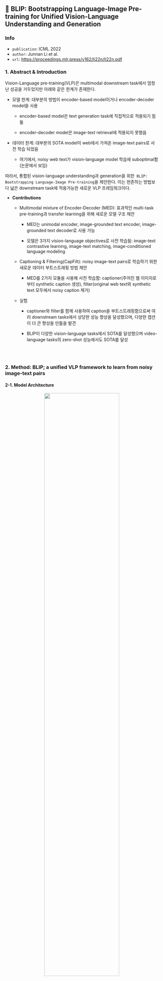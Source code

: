 ## :page_facing_up: BLIP: Bootstrapping Language-Image Pre-training for Unified Vision-Language Understanding and Generation

### Info

* `publication`: ICML 2022
* `author`: Junnan Li et al.
* `url`: https://proceedings.mlr.press/v162/li22n/li22n.pdf

### 1. Abstract & Introduction

Vision-Language pre-training(VLP)은 multimodal downstream task에서 엄청난 성공을 거두었지만 아래와 같은 한계가 존재한다.

- 모델 한계: 대부분의 방법이 encoder-based model이거나 encoder-decoder model을 사용

  - encoder-based model은 text generation task에 직접적으로 적용되기 힘듦

  - encoder-decoder model은 image-text retrieval에 적용되지 못했음

- 데이터 한계: 대부분의 SOTA model이 web에서 가져온 image-text pairs로 사전 학습 되었음

  - 여기에서, noisy web text가 vision-language model 학습에 suboptimal함(논문에서 보임)

따라서, 통합된 vision-language understanding과 generation을 위한` BLIP: Bootstrapping Language-Image Pre-training`을 제안한다. 이는 현존하는 방법보다 넓은 downstream task에 적용가능한 새로운 VLP 프레임워크이다.

- **Contributions**

  - Multimodal mixture of Encoder-Decoder (MED): 효과적인 multi-task pre-training과 transfer learning을 위해 새로운 모델 구조 제안

    - MED는 unimodal encoder, image-grounded text encoder, image-grounded text decoder로 사용 가능

    - 모델은 3가지 vision-language objectives로 사전 학습됨: image-text contrastive learning, image-text matching, image-conditioned language modeling

  - Captioning & Filtering(CapFilt): noisy image-text pairs로 학습하기 위한 새로운 데이터 부트스트래핑 방법 제안

    - MED를 2가지 모듈을 사용해 사전 학습함: captioner(주어진 웹 이미지로부터 synthetic caption 생성), filter(original web text와 synthetic text 모두에서 noisy caption 제거)

  - 실험

    - captioner와 filter를 함께 사용하여 caption을 부트스트래핑함으로써 여러 downstream tasks에서 상당한 성능 향상을 달성했으며, 다양한 캡션이 더 큰 향상을 만듦을 발견

    - BLIP이 다양한 vision-language tasks에서 SOTA를 달성했으며 video-language tasks의 zero-shot 성능에서도 SOTA를 달성

<br></br>

### 2. Method: BLIP; a unified VLP framework to learn from noisy image-text pairs

#### 2-1. Model Architecture

<div align="center"><img src="https://github.com/user-attachments/assets/4f3bce2c-7c6a-457f-8328-91b5304e2a9a" width="70%"></img></div>

understanding과 generation 능력을 둘 다 가진 unified model을 pre-train하기 위해 `multimodal mixture of encoder-decoder(MED)` 를 제안한다. 이 multi-task model은 3가지 기능 중 하나로써 작동할 수 있다:

- **Unimodal encoder**: image와 text를 각각 encode

  - text encoder: BERT
  - image encoder: ViT

- **Image-grounded text encoder**: self-attention layer와 feed-forward network 사이에 하나의 cross-attention layer를 삽입하는 것으로 visual information 주입

  - 이때, `[Encode]` 토큰이 text 앞에 붙으며 image-text pair의 multimodal representation으로 사용됨. (CLS 토큰과 같이)

- **Image-grounded text decoder**: image-grounded text encoder에서 bi-directional self-attention layers를 casual self-attention layers로 교체

  - 이때, `[Decode]` 토큰을 사용해 시퀀스의 시작 신호로 삼음

#### 2-2. Pre-training Objectives

2개의 understanding-based objectives와 1개의 generation-based objective를 함께 사용해 pre-training함.

- **Image-Text Contrastive Loss (ITC)**: unimodal encoder(text & image)에 작용

  - image encoder와 text encoder의 feature space align시킴 (positive pair는 비슷한 표현을 가지고 negative pair는 반대로)
  
  - [Align before Fuse: Vision and Language Representation Learning with Momentum Distillation](https://proceedings.neurips.cc/paper/2021/file/505259756244493872b7709a8a01b536-Paper.pdf) 를 따라, momentum encoder를 이용해 feature와 soft label을 생성


- **Image-Text Matching Loss (ITM)**: image-grounded text encoder에 작용

  - vision과 language 사이의 alignment를 포착하는 image-text multimodal representation 학습

  - binary classification task로, multimodal feature가 주어졌을 때 image-text pair의 일치/불일치 여부를 판단한다.
  
  - more informative negatives를 찾기 위해 `Align before Fuse`의 hard negative mining strategy를 적용.
  
    - 배치 내에서 높은 contrastive similarity를 가지는 negatives가 loss 계산에 더 많이 선택되도록 함
    
- **Language Modeling Loss (LM)** : imagegrounded text decoder에 작용 

  - 이미지에 대한 텍스트 설명 생성

  - autoregressive 방법으로 text의 likelihood를 maximize하도록 모델을 훈련 (Cross-Entropy Loss)
  - loss 계산 시 0.1 label smoothing 적용

- 효율적인 사전 학습을 위해 text encoder와 text decoder는 Self-Attention layers를 제외하고 모든 파라미터를 공유함.

  - encoder의 경우 bi-directional self-attention을 적용해 현재 input token들에 대한 representations를 만들고, decoder의 경우 casual self-attention을 적용해 다음에 나올 토큰들을 예측하게 함.

#### 2-3. CapFilt

<div align="center"><img src="https://github.com/user-attachments/assets/13913d65-1261-46e6-b9a8-8ec8559e5797" width="80%"></img></div>

   
annotation cost로 인해 high-quality의 사람이 레이블링한 image-text 쌍( $\{(I_h, T_h)\}$ )은 수가 적다. 최근 연구에서는 웹으로부터 모은 많은 수의 image와 alt-text 쌍( $\{(I_w, T_w)\}$ )을 사용하지만, alt-text가 정확하게 이미지를 설명하지 않는 노이즈한 시그널이 있어서 vision-language alignment를 학습하는 것에 suboptimal하게 적용되게 된다.

따라서, text corpus의 품질을 높이기 위한 새로운 방법인 `Captioning and Filtering (CapFilt)`을 제안한다.   
위 그림과 같이 CapFilt에는 웹 이미지가 주어지면 캡션을 생성하는 `captioner`와 noisy한 image-text 쌍들을 제거하는 `filter`가 있다. 이 두 모듈 모두 같은 사전 학습된 MED model의 가중치로 초기화되며 COCO dataset을 사용해 각각 fine-tune된다.

- Captioner : image-grounded text decoder

  - web images $I_w$ 가 주어지면, 새로운(synthetic) 캡션 $T_s$ 를 만들어 낸다. (이미지당 1개 캡션 생성)

  - objective: **LM**

- Filter : image-grounded text encoder

  - text와 image의 matching 여부를 판단하여 noisy한 texts를 제거 (original web texts $T_w$ 와 synthetic texts $T_s$ 모두에 적용)

  - objectives: **ITC & ITM**

마지막으로, filtered image-text pairs와 human-annotated pairs를 합쳐서 새로운 데이터 셋 생성

<br></br>

### 3. Experiments and Discussions

<div align="center"><img src="https://github.com/user-attachments/assets/bc97fe49-d271-4e42-b4de-439d9908ebc2" width="70%"></img></div>

<div align="center"><img src="https://github.com/user-attachments/assets/a4a07e9c-9235-4869-b804-3cdf8571e16c" width="80%"></img></div>

- **Effect of CapFilt** : 다른 데이터 셋에서 학습한 CapFilt의 효과 증명

  - 14M으로 학습한 CapFilt에서, Captioner나 Filter 중 하나만 적용한 것도 성능 향상을 가져왔으며 2개 모두 적용했을 때 상당한 성능 향상이 있었음

  - 더 큰 데이터 셋이나 큰 모델 사용 시 성능 향상이 있었으며, 이는 captioner와 filter를 큰 것을 사용해도 향상이 있었음.

<div align="center"><img src="https://github.com/user-attachments/assets/606bcc72-871e-41f3-9e58-10116f1ee07a" width="80%"></img></div>


- **Parameter Sharing and Decoupling**

  - 다른 parameter sharing을 적용한 결과를 Table 3에 나타내었으며, self-attention layer를 제외하고 모두 parameter sharing 진행한 것이 가장 좋은 성능을 보였음.

    - self-attention layer까지 공유 할 시, encoding task와 decoding task가 충돌을 일으켜 성능이 떨어짐.

  - CapFilt에서 parameter sharing을 진행했을 때, captioner는 노이지한 캡션을 만들었으며 Filter는 필터링 능력이 떨어졌음

<br></br>

### 4. Comparison with State-of-the-arts

<div align="center"><img src="https://github.com/user-attachments/assets/03a63a02-835e-4355-90ae-1f6dc62b1849" width="80%"></img></div>

<div align="center"><img src="https://github.com/user-attachments/assets/6c311507-e4ef-479d-99dc-89107710823f" width="80%"></img></div>


- **Image-Text Retrieval**

  - `COCO`와 `Flickr30K` 데이터 셋을 이용해 image-to-text retrieval(TR)과 text-to-image retrieval(IR)을 평가하였으며, ITC와 ITM loss를 이용해 모델을 fine-tune함

  - Table 5에 나타나 있는 결과를 보면, BLIP이 다른 방법 보다 좋은 성능을 달성하였음.

- **Image Captioning**

  - `NoCaps`와 `COCO` 데이터 셋을 이용해 평가하였으며, COCO 데이터 셋에 LM loss를 이용해 fine-tune한 모델 사용

  - Table 7에 나타나 있는 결과를 보면, 14M의 사전학습 이미지를 사용한 BLIP이 비슷한 사전학습 데이터 크기를 가지는 모델들과 비교했을 때 좋은 성능을 달성함

  - 129M의 사전학습 이미지를 사용한 BLIP의 경우 200M을 사용한 LEMON과 비슷한 성능을 보였는데, LEMON의 경우 상당한 계산량을 가지는 pre-trained object detector와 높은 해상도의 이미지를 필요로하므로 BLIP이 더 우수함.

<div align="center"><img src="https://github.com/user-attachments/assets/1eecffa6-0be7-4cdb-9f32-5626d8b8944d" width="40%"></img></div>

또한, 약간의 모델 구조 변경을 통해 다양한 task에 적용이 가능하다.

- **Visual Question Answering (VQA)**

  - 여기에서는 open-ended VQA로 answer generation을 하는 VQA로 진행

  - 위 그림과 같이 image-question이 먼저 encode되고 이에 따른 answer를 decoder가 생성하도록하였으며, 모델은 ground-truth answer를 타겟으로하여 LM loss로 fine-tune하였음

  - 아래의 결과와 같이, BLIP이 14M/129M images 모두에서 좋은 성능을 보였음

<div align="center"><img src="https://github.com/user-attachments/assets/05ca5761-5eb9-4434-a34a-fe76e0f6952e" width="30%"></img></div>


